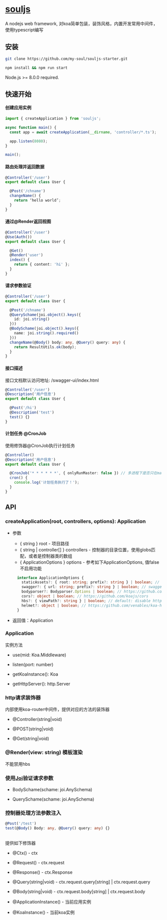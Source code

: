 # [souljs](https://github.com/my-soul/souljs)

A nodejs web framework, 对koa简单包装，装饰风格，内置开发常用中间件，使用typescript编写

## 安装

``` bash
git clone https://github.com/my-soul/souljs-starter.git

npm install && npm run start
```
Node.js >= 8.0.0 required.

## 快速开始

#### 创建应用实例

```typescript main.ts
import { createApplication } from 'souljs';

async function main() {
  const app = await createApplication(__dirname, 'controller/*.ts');

  app.listen(8080);
}

main();
```

#### 路由处理并返回数据

```typescript controller/user.ts
@Controller('/user')
export default class User {

  @Post('/chname')
  changeName() {
    return ‘hello world’;
  }
}
```

#### 通过@Render返回视图

```typescript controller/user.ts
@Controller('/user')
@Use(Auth())
export default class User {

  @Get()
  @Render('user')
  index() {
    return { content: 'hi' };
  }
}
```


#### 请求参数验证

```typescript
@Controller('/user')
export default class User {

  @Post('/chname')
  @QuerySchame(joi.object().keys({
    id: joi.string()
  }))
  @BodySchame(joi.object().keys({
    name: joi.string().required()
  }))
  changeName(@Body() body: any, @Query() query: any) {
    return ResultUtils.ok(body);
  }
}

```

#### 接口描述

接口文档默认访问地址: /swagger-ui/index.html

```typescript
@Controller('/user')
@Description('用户信息')
export default class User {

  @Post('/hi')
  @Description('test')
  test() {}
}

```

#### 计划任务 @CronJob

使用修饰器@CronJob执行计划任务

```typescript
@Controller()
@Description('用户信息')
export default class User {

  @CronJob('* * * * * *', { onlyRunMaster: false }) // 多进程下是否只在master进程执行 default: true
  cron() {
    console.log('计划任务执行了！');
  }
}

```

## API

### createApplication(root, controllers, options): Application

- 参数
  - { string } root - 项目路径
  - { string | controller[] } controllers - 控制器的目录位置，使用globs匹配，或者是控制器类的数组
  - { ApplicationOptions }  options - 参考如下ApplicationOptions, 值false不启用功能

  ```typescript
    interface ApplicationOptions {
      staticAssets?: { root: string; prefix?: string } | boolean; // default: disable https://github.com/koajs/static
      swagger?: { url: string; prefix?: string } | boolean; // swagger-ui
      bodyparser?: Bodyparser.Options | boolean; // https://github.com/koajs/bodyparser
      cors?: object | boolean; // https://github.com/koajs/cors
      hbs?: { viewPath?: string } | boolean; // default: disable https://github.com/koajs/koa-hbs
      helmet?: object | boolean; // https://github.com/venables/koa-helmet
    }
  ```
- 返回值：Application


### Application

实例方法

- use(mid: Koa.Middleware)

- listen(port: number)

- getKoaInstance(): Koa

- getHttpServer(): http.Server


### http请求装饰器

内部使用koa-router中间件，提供对应的方法的装饰器

- @Controller(string|void)

- @POST(string|void)

- @Get(string|void)

### @Render(view: string) 模板渲染

不能禁用hbs


### 使用[Joi](https://www.npmjs.com/package/joi)验证请求参数

- BodySchame(schame: joi.AnySchema)

- QuerySchame(schame: joi.AnySchema)


### 控制器处理方法参数注入

```typescript
@Post('/test')
test(@Body() Body: any, @Query() query: any) {}
  
 ```
 
 提供如下修饰器

- @Ctx() - ctx
- @Request() - ctx.request
- @Response() - ctx.Response
- @Query(string|void) - ctx.request.query[string] | ctx.request.query
- @Body(string|void) - ctx.request.body[string] | ctx.request.body

- @ApplicationInstance() - 当前应用实例
- @KoaInstance() - 当前koa实例
